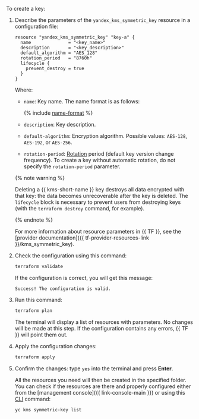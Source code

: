 To create a key:

1. Describe the parameters of the `yandex_kms_symmetric_key` resource in a configuration file:

   ```hcl
   resource "yandex_kms_symmetric_key" "key-a" {
     name              = "<key_name>"
     description       = "<key_description>"
     default_algorithm = "AES_128"
     rotation_period   = "8760h"
     lifecycle {
       prevent_destroy = true
     }
   }
   ```

   Where:

   * `name`: Key name. The name format is as follows:

      {% include [name-format](../../_includes/name-format.md) %}

   * `description`: Key description.
   * `default-algorithm`: Encryption algorithm. Possible values: `AES-128`, `AES-192`, or `AES-256`.
   * `rotation-period`: [Rotation](../../kms/concepts/version.md#rotate-key) period (default key version change frequency). To create a key without automatic rotation, do not specify the `rotation-period` parameter.

   {% note warning %}

   Deleting a {{ kms-short-name }} key destroys all data encrypted with that key: the data becomes unrecoverable after the key is deleted. The `lifecycle` block is necessary to prevent users from destroying keys (with the `terraform destroy` command, for example).

   {% endnote %}

   For more information about resource parameters in {{ TF }}, see the [provider documentation]({{ tf-provider-resources-link }}/kms_symmetric_key).

1. Check the configuration using this command:

   ```bash
   terraform validate
   ```

   If the configuration is correct, you will get this message:

   ```text
   Success! The configuration is valid.
   ```

1. Run this command:

   ```bash
   terraform plan
   ```

   The terminal will display a list of resources with parameters. No changes will be made at this step. If the configuration contains any errors, {{ TF }} will point them out.

1. Apply the configuration changes:

   ```bash
   terraform apply
   ```

1. Confirm the changes: type `yes` into the terminal and press **Enter**.

   All the resources you need will then be created in the specified folder. You can check if the resources are there and properly configured either from the [management console]({{ link-console-main }}) or using this [CLI](../../cli/quickstart.md) command:

   ```bash
   yc kms symmetric-key list
   ```
